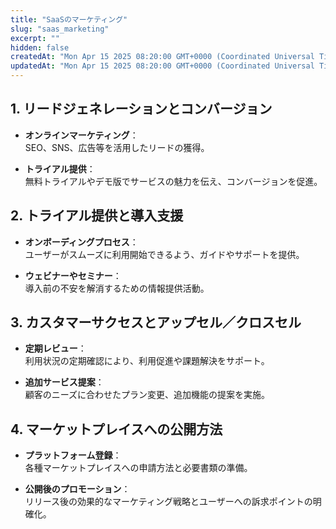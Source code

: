 ```yaml
---
title: "SaaSのマーケティング"
slug: "saas_marketing"
excerpt: ""
hidden: false
createdAt: "Mon Apr 15 2025 08:20:00 GMT+0000 (Coordinated Universal Time)"
updatedAt: "Mon Apr 15 2025 08:20:00 GMT+0000 (Coordinated Universal Time)"
---
```


## 1. リードジェネレーションとコンバージョン

- **オンラインマーケティング**：  
  SEO、SNS、広告等を活用したリードの獲得。

- **トライアル提供**：  
  無料トライアルやデモ版でサービスの魅力を伝え、コンバージョンを促進。

## 2. トライアル提供と導入支援

- **オンボーディングプロセス**：  
  ユーザーがスムーズに利用開始できるよう、ガイドやサポートを提供。

- **ウェビナーやセミナー**：  
  導入前の不安を解消するための情報提供活動。

## 3. カスタマーサクセスとアップセル／クロスセル

- **定期レビュー**：  
  利用状況の定期確認により、利用促進や課題解決をサポート。

- **追加サービス提案**：  
  顧客のニーズに合わせたプラン変更、追加機能の提案を実施。

## 4. マーケットプレイスへの公開方法

- **プラットフォーム登録**：  
  各種マーケットプレイスへの申請方法と必要書類の準備。

- **公開後のプロモーション**：  
  リリース後の効果的なマーケティング戦略とユーザーへの訴求ポイントの明確化。